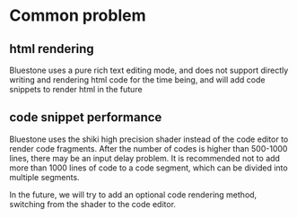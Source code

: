 # Common problem

## html rendering

Bluestone uses a pure rich text editing mode, and does not support directly writing and rendering html code for the time being, and will add code snippets to render html in the future



## code snippet performance

Bluestone uses the shiki high precision shader instead of the code editor to render code fragments. After the number of codes is higher than 500-1000 lines, there may be an input delay problem. It is recommended not to add more than 1000 lines of code to a code segment, which can be divided into multiple segments.

In the future, we will try to add an optional code rendering method, switching from the shader to the code editor.